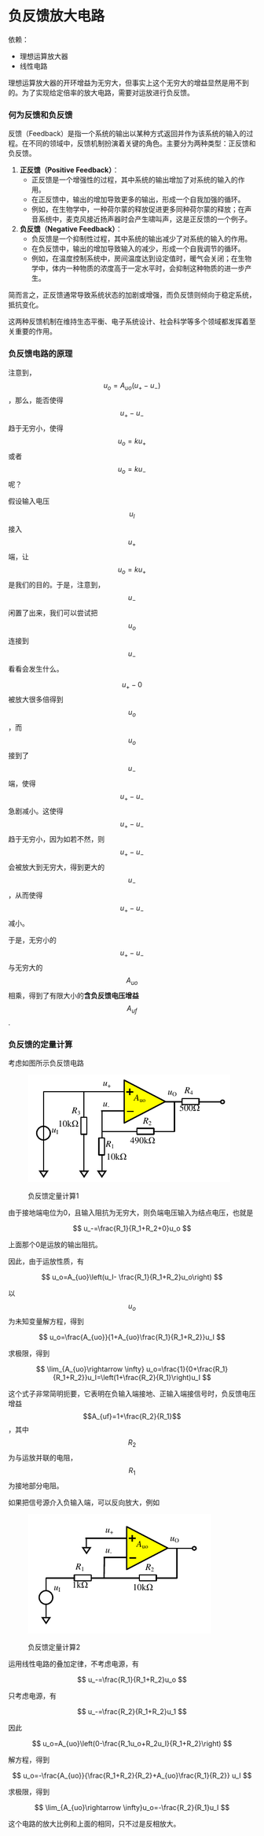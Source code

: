 # 负反馈放大电路

依赖：

* 理想运算放大器
* 线性电路

理想运算放大器的开环增益为无穷大，但事实上这个无穷大的增益显然是用不到的。为了实现给定倍率的放大电路，需要对运放进行负反馈。

### 何为反馈和负反馈

反馈（Feedback）是指一个系统的输出以某种方式返回并作为该系统的输入的过程。在不同的领域中，反馈机制扮演着关键的角色。主要分为两种类型：正反馈和负反馈。

1. **正反馈（Positive Feedback）**：
   * 正反馈是一个增强性的过程，其中系统的输出增加了对系统的输入的作用。
   * 在正反馈中，输出的增加导致更多的输出，形成一个自我加强的循环。
   * 例如，在生物学中，一种荷尔蒙的释放促进更多同种荷尔蒙的释放；在声音系统中，麦克风接近扬声器时会产生啸叫声，这是正反馈的一个例子。
2. **负反馈（Negative Feedback）**：
   * 负反馈是一个抑制性过程，其中系统的输出减少了对系统的输入的作用。
   * 在负反馈中，输出的增加导致输入的减少，形成一个自我调节的循环。
   * 例如，在温度控制系统中，房间温度达到设定值时，暖气会关闭；在生物学中，体内一种物质的浓度高于一定水平时，会抑制这种物质的进一步产生。

简而言之，正反馈通常导致系统状态的加剧或增强，而负反馈则倾向于稳定系统，抵抗变化。

这两种反馈机制在维持生态平衡、电子系统设计、社会科学等多个领域都发挥着至关重要的作用。

### 负反馈电路的原理

注意到，$$u_o=A_{uo}(u_+-u_-)$$，那么，能否使得$$u_+-u_-$$趋于无穷小，使得$$u_o=ku_+$$或者$$u_o=ku_-$$呢？

假设输入电压$$u_I$$接入$$u_+$$端，让$$u_o=ku_+$$是我们的目的。于是，注意到，$$u_-$$闲置了出来，我们可以尝试把$$u_o$$连接到$$u_-$$看看会发生什么。

$$u_+-0$$被放大很多倍得到$$u_o$$，而$$u_o$$接到了$$u_-$$端，使得$$u_+-u_-$$急剧减小。这使得$$u_+-u_-$$趋于无穷小，因为如若不然，则$$u_+-u_-$$会被放大到无穷大，得到更大的$$u_-$$，从而使得$$u_+-u_-$$减小。

于是，无穷小的$$u_+-u_-$$与无穷大的$$A_{uo}$$相乘，得到了有限大小的**含负反馈电压增益**$$A_{uf}$$.

### 负反馈的定量计算

考虑如图所示负反馈电路

<figure><img src="../.gitbook/assets/image (21).png" alt=""><figcaption><p>负反馈定量计算1</p></figcaption></figure>

由于接地端电位为0，且输入阻抗为无穷大，则负端电压输入为结点电压，也就是

$$
u_-=\frac{R_1}{R_1+R_2+0}u_o
$$

上面那个0是运放的输出阻抗。

因此，由于运放性质，有

$$
u_o=A_{uo}\left(u_I- \frac{R_1}{R_1+R_2}u_o\right)
$$

以$$u_o$$为未知变量解方程，得到

$$
u_o=\frac{A_{uo}}{1+A_{uo}\frac{R_1}{R_1+R_2}}u_I
$$

求极限，得到

$$
\lim_{A_{uo}\rightarrow \infty} u_o=\frac{1}{0+\frac{R_1}{R_1+R_2}}u_I=\left(1+\frac{R_2}{R_1}\right)u_I
$$

这个式子非常简明扼要，它表明在负输入端接地、正输入端接信号时，负反馈电压增益$$A_{uf}=1+\frac{R_2}{R_1}$$，其中$$R_2$$为与运放并联的电阻，$$R_1$$为接地部分电阻。

如果把信号源介入负输入端，可以反向放大，例如

<figure><img src="../.gitbook/assets/image (22).png" alt=""><figcaption><p>负反馈定量计算2</p></figcaption></figure>

运用线性电路的叠加定律，不考虑电源，有

$$
u_-=\frac{R_1}{R_1+R_2}u_o
$$

只考虑电源，有

$$
u_-=\frac{R_2}{R_1+R_2}u_1
$$

因此

$$
u_o=A_{uo}\left(0-\frac{R_1u_o+R_2u_I}{R_1+R_2}\right)
$$

解方程，得到

$$
u_o=-\frac{A_{uo}}{\frac{R_1+R_2}{R_2}+A_{uo}\frac{R_1}{R_2}} u_I
$$

求极限，得到

$$
\lim_{A_{uo}\rightarrow \infty}u_o=-\frac{R_2}{R_1}u_I
$$

这个电路的放大比例和上面的相同，只不过是反相放大。
